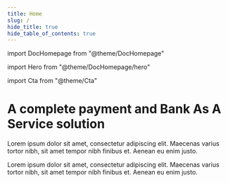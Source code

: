 ```yaml
---
title: Home
slug: /
hide_title: true
hide_table_of_contents: true
---
```


import DocHomepage from "@theme/DocHomepage"

import Hero from "@theme/DocHomepage/hero"

import Cta from "@theme/Cta"

<DocHomepage>

<Hero>

# A complete payment and Bank As A Service solution

Lorem ipsum dolor sit amet, consectetur adipiscing elit. Maecenas varius tortor nibh, sit amet tempor nibh finibus et. Aenean eu enim justo.

Lorem ipsum dolor sit amet, consectetur adipiscing elit. Maecenas varius tortor nibh, sit amet tempor nibh finibus et. Aenean eu enim justo.

<Cta />

</Hero>

<!-- HERO -->
<!-- Headline -->
<!-- Introduction text -->
<!-- Cta: label + link -->
<!-- Image -->

</DocHomepage>

<!-- FEATURES -->
<!-- Feature -->
<!-- Icon -->
<!-- Title -->
<!-- Description -->
<!-- Link: label + link -->
